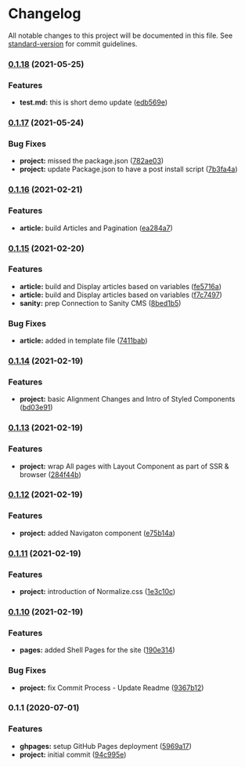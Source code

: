 # Changelog

All notable changes to this project will be documented in this file. See [standard-version](https://github.com/conventional-changelog/standard-version) for commit guidelines.

### [0.1.18](https://github.com/andyfarmerTUISHG/farmer.gq/compare/v0.1.17...v0.1.18) (2021-05-25)


### Features

* **test.md:** this is short demo update ([edb569e](https://github.com/andyfarmerTUISHG/farmer.gq/commit/edb569eb6b1a709a8071c93094109834a2c30736))

### [0.1.17](https://github.com/andyfarmerTUISHG/farmer.gq/compare/v0.1.16...v0.1.17) (2021-05-24)


### Bug Fixes

* **project:** missed the package.json ([782ae03](https://github.com/andyfarmerTUISHG/farmer.gq/commit/782ae03a6b9749bf2e7594e1096703bb167b24ff))
* **project:** update Package.json to have a post install script ([7b3fa4a](https://github.com/andyfarmerTUISHG/farmer.gq/commit/7b3fa4a432b7dbb75cf6c298f1c1e725c9ebe5da))

### [0.1.16](https://github.com/andyfarmerTUISHG/farmer.gq/compare/v0.1.15...v0.1.16) (2021-02-21)


### Features

* **article:** build Articles and Pagination ([ea284a7](https://github.com/andyfarmerTUISHG/farmer.gq/commit/ea284a792d833c7cf0378f61171621a165a8708c))

### [0.1.15](https://github.com/andyfarmerTUISHG/farmer.gq/compare/v0.1.14...v0.1.15) (2021-02-20)


### Features

* **article:** build and Display articles based on variables ([fe5716a](https://github.com/andyfarmerTUISHG/farmer.gq/commit/fe5716aa39a68f56e4ad479733bf1a02c96d1bd2))
* **article:** build and Display articles based on variables ([f7c7497](https://github.com/andyfarmerTUISHG/farmer.gq/commit/f7c74976f15b7e02e1851774c6b61b123333fdc9))
* **sanity:** prep Connection to Sanity CMS ([8bed1b5](https://github.com/andyfarmerTUISHG/farmer.gq/commit/8bed1b501a143d33008334636c8cb25d9de61a85))


### Bug Fixes

* **article:** added in template file ([7411bab](https://github.com/andyfarmerTUISHG/farmer.gq/commit/7411bab0e9fa7b820be3e00f0ab7ead6a46e03de))

### [0.1.14](https://github.com/andyfarmerTUISHG/farmer.gq/compare/v0.1.13...v0.1.14) (2021-02-19)


### Features

* **project:** basic Alignment Changes and Intro of Styled Components ([bd03e91](https://github.com/andyfarmerTUISHG/farmer.gq/commit/bd03e91ae1e0ba52e256b3234ac5308a945a3460))

### [0.1.13](https://github.com/andyfarmerTUISHG/farmer.gq/compare/v0.1.12...v0.1.13) (2021-02-19)


### Features

* **project:** wrap All pages with Layout Component as part of SSR & browser ([284f44b](https://github.com/andyfarmerTUISHG/farmer.gq/commit/284f44bd52ec6c7f9d37400d0c229cf660375d3a))

### [0.1.12](https://github.com/andyfarmerTUISHG/farmer.gq/compare/v0.1.11...v0.1.12) (2021-02-19)


### Features

* **project:** added Navigaton component ([e75b14a](https://github.com/andyfarmerTUISHG/farmer.gq/commit/e75b14abc5a23f59730858023a4390d646a4fd7e))

### [0.1.11](https://github.com/andyfarmerTUISHG/farmer.gq/compare/v0.1.10...v0.1.11) (2021-02-19)

### Features

- **project:** introduction of Normalize.css ([1e3c10c](https://github.com/andyfarmerTUISHG/farmer.gq/commit/1e3c10c0d0e6100f50ccc1a608dff463bb215f70))

### [0.1.10](https://github.com/andyfarmerTUISHG/farmer.gq/compare/v0.1.9...v0.1.10) (2021-02-19)

### Features

- **pages:** added Shell Pages for the site ([190e314](https://github.com/andyfarmerTUISHG/farmer.gq/commit/190e31411233f7e39196a234d8883326a603aa69))

### Bug Fixes

- **project:** fix Commit Process - Update Readme ([9367b12](https://github.com/andyfarmerTUISHG/farmer.gq/commit/9367b12a6bf45a44206f77875bf7ab3f3644b273))

### 0.1.1 (2020-07-01)

### Features

- **ghpages:** setup GitHub Pages deployment ([5969a17](https://github.com/gatsbyjs/gatsby-starter-default/commit/5969a17cdf262fec51b981858d6bbb1fcbd4f641))
- **project:** initial commit ([94c995e](https://github.com/gatsbyjs/gatsby-starter-default/commit/94c995ee8b984b8daea948f9778c2e2c70ecf4e6))
